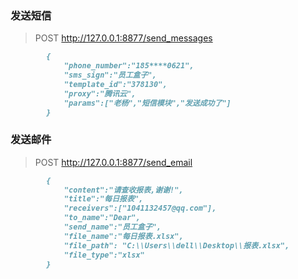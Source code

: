 

### 发送短信
> POST http://127.0.0.1:8877/send_messages

```markdown
        {
            "phone_number":"185****0621",
            "sms_sign":"员工盒子",
            "template_id":"378130",
            "proxy":"腾讯云",
            "params":["老杨","短信模块","发送成功了"]
        }
```



### 发送邮件
> POST http://127.0.0.1:8877/send_email

```markdown
        {
            "content":"请查收报表,谢谢!",
            "title":"每日报表",
            "receivers":["1041132457@qq.com"],
            "to_name":"Dear",
            "send_name":"员工盒子",
            "file_name":"每日报表.xlsx",
            "file_path": "C:\\Users\\dell\\Desktop\\报表.xlsx",
            "file_type":"xlsx"
        }
```